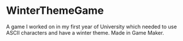 # WinterThemeGame


A game I worked on in my first year of University which needed to use ASCII characters and have a winter theme. Made in Game Maker. 
